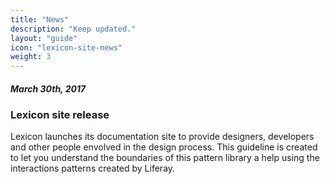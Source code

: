 ```yaml
---
title: "News"
description: "Keep updated."
layout: "guide"
icon: "lexicon-site-news"
weight: 3
---
```


##### March 30th, 2017

### Lexicon site release

Lexicon launches its documentation site to provide designers, developers and other people envolved in the design process. This guideline is created to let you understand the boundaries of this pattern library a help using the interactions patterns created by Liferay.